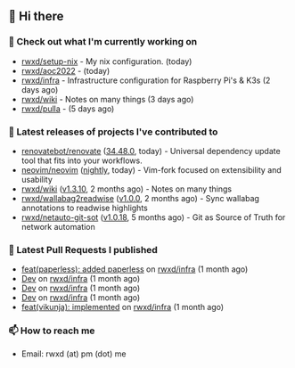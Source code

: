 ## 👋 Hi there

### 👷 Check out what I'm currently working on


- [rwxd/setup-nix](https://github.com/rwxd/setup-nix) - My nix configuration. (today)
- [rwxd/aoc2022](https://github.com/rwxd/aoc2022) -  (today)
- [rwxd/infra](https://github.com/rwxd/infra) - Infrastructure configuration for Raspberry Pi&#39;s &amp; K3s (2 days ago)
- [rwxd/wiki](https://github.com/rwxd/wiki) - Notes on many things (3 days ago)
- [rwxd/pulla](https://github.com/rwxd/pulla) -  (5 days ago)

### 🔭 Latest releases of projects I've contributed to


- [renovatebot/renovate](https://github.com/renovatebot/renovate) ([34.48.0](https://github.com/renovatebot/renovate/releases/tag/34.48.0), today) - Universal dependency update tool that fits into your workflows.
- [neovim/neovim](https://github.com/neovim/neovim) ([nightly](https://github.com/neovim/neovim/releases/tag/nightly), today) - Vim-fork focused on extensibility and usability
- [rwxd/wiki](https://github.com/rwxd/wiki) ([v1.3.10](https://github.com/rwxd/wiki/releases/tag/v1.3.10), 2 months ago) - Notes on many things
- [rwxd/wallabag2readwise](https://github.com/rwxd/wallabag2readwise) ([v1.0.0](https://github.com/rwxd/wallabag2readwise/releases/tag/v1.0.0), 2 months ago) - Sync wallabag annotations to readwise highlights
- [rwxd/netauto-git-sot](https://github.com/rwxd/netauto-git-sot) ([v1.0.18](https://github.com/rwxd/netauto-git-sot/releases/tag/v1.0.18), 5 months ago) - Git as Source of Truth for network automation

### 🔨 Latest Pull Requests I published


- [feat(paperless): added paperless](https://github.com/rwxd/infra/pull/73) on [rwxd/infra](https://github.com/rwxd/infra) (1 month ago)
- [Dev](https://github.com/rwxd/infra/pull/71) on [rwxd/infra](https://github.com/rwxd/infra) (1 month ago)
- [Dev](https://github.com/rwxd/infra/pull/70) on [rwxd/infra](https://github.com/rwxd/infra) (1 month ago)
- [Dev](https://github.com/rwxd/infra/pull/69) on [rwxd/infra](https://github.com/rwxd/infra) (1 month ago)
- [feat(vikunja): implemented](https://github.com/rwxd/infra/pull/68) on [rwxd/infra](https://github.com/rwxd/infra) (1 month ago)

### 📫 How to reach me

- Email: rwxd (at) pm (dot) me
